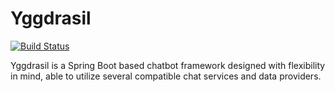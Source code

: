 # Yggdrasil
[![Build Status](https://travis-ci.org/markrzyszkowski/Yggdrasil.svg?branch=master)](https://travis-ci.org/markrzyszkowski/Yggdrasil)

Yggdrasil is a Spring Boot based chatbot framework designed with flexibility in mind, able to utilize several compatible chat services and data providers.
